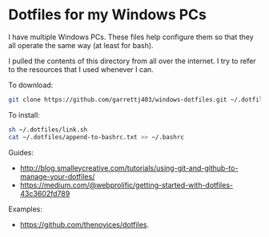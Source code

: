 # Dotfiles for my Windows PCs

I have multiple Windows PCs. These files help configure them so that they all operate the same way (at least for bash).

I pulled the contents of this directory from all over the internet. I try to refer to the resources that I used whenever I can.

To download:
```bash
git clone https://github.com/garrettj403/windows-dotfiles.git ~/.dotfiles
 ```

To install:
```bash
sh ~/.dotfiles/link.sh
cat ~/.dotfiles/append-to-bashrc.txt >> ~/.bashrc
```

Guides:
   - http://blog.smalleycreative.com/tutorials/using-git-and-github-to-manage-your-dotfiles/
   - https://medium.com/@webprolific/getting-started-with-dotfiles-43c3602fd789

Examples:
   - https://github.com/thenovices/dotfiles.
